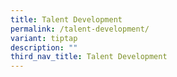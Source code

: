 ```yaml
---
title: Talent Development
permalink: /talent-development/
variant: tiptap
description: ""
third_nav_title: Talent Development
---
```

<p></p>